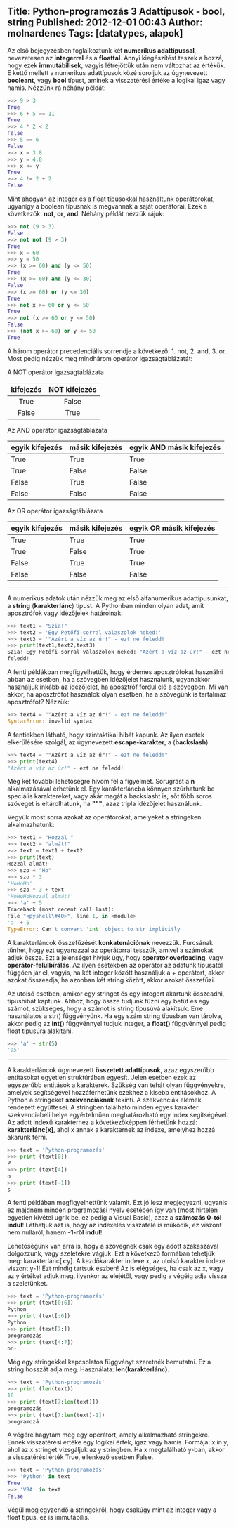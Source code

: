 Title: Python-programozás 3 Adattípusok - bool, string
Published: 2012-12-01 00:43
Author: molnardenes
Tags: [datatypes, alapok]
---

Az első bejegyzésben foglalkoztunk két **numerikus adattípussal**,
nevezetesen az **integerrel** és a **floattal**. Annyi kiegészítést
teszek a hozzá, hogy ezek **immutábilisek**, vagyis létrejöttük után nem
változhat az értékük. E kettő mellett a numerikus adattípusok közé
soroljuk az úgynevezett **booleant**, vagy **bool** típust, aminek a
visszatérési értéke a logikai igaz vagy hamis. Nézzünk rá néhány példát:

```python
>>> 9 > 3
True
>>> 6 + 5 == 11
True
>>> 4 * 2 < 2
False
>>> 5 == 6
False
>>> x = 3.8
>>> y = 4.8
>>> x <= y
True
>>> 4 != 2 + 2
False
```

Mint ahogyan az integer és a float típusokkal használtunk operátorokat,
ugyanígy a boolean típusnak is megvannak a saját operátorai. Ezek a
következők: **not**, **or**, **and**. Néhány példát nézzük rájuk:

```python
>>> not (9 > 3)
False
>>> not not (9 > 3)
True
>>> x = 60
>>> y = 50
>>> (x >= 60) and (y <= 50)
True
>>> (x >= 60) and (y <= 30)
False
>>> (x >= 60) or (y <= 30)
True
>>> not x >= 60 or y <= 50
True
>>> not (x >= 60 or y <= 50)
False
>>> (not x >= 60) or y <= 50
True
```

A három operátor precedenciális sorrendje a következő: 1. not, 2. and,
3. or. Most pedig nézzük meg mindhárom operátor igazságtáblázatát:

A NOT operátor igazságtáblázata

  kifejezés|NOT kifejezés
  :-----------:|:---------------:
  True        | False
  False       | True

Az AND operátor igazságtáblázata

   egyik kifejezés| másik kifejezés|egyik AND másik kifejezés|
  ----------------|----------------|--------------------------|
   True|True|True                    
   True|False|False                   
   False|True   |False                   
   False|False  |False                   

   Az OR operátor igazságtáblázata

  |egyik kifejezés|másik kifejezés|egyik OR másik kifejezés
  |---------------|---------------|------------------------
  |True           |True           |True                    
  |True           |False          |True                    
  |False          |True           |True                    
  |False          |False          |False                   

------------------------------------------------------------------------

A numerikus adatok után nézzük meg az első alfanumerikus adattípusunkat,
a **string** (**karakterlánc**) típust. A Pythonban minden olyan adat,
amit aposztrófok vagy idézőjelek határolnak.

```python
>>> text1 = "Szia!"
>>> text2 = 'Egy Petőfi-sorral válaszolok neked:'
>>> text3 = '"Azért a víz az úr!" - ezt ne feledd!'
>>> print(text1,text2,text3)
Szia! Egy Petőfi-sorral válaszolok neked: "Azért a víz az úr!" - ezt ne
feledd!
```

A fenti példákban megfigyelhettük, hogy érdemes aposztrófokat használni
abban az esetben, ha a szövegben idézőjelet használunk, ugyanakkor
használjuk inkább az idézőjelet, ha aposztróf fordul elő a szövegben. Mi
van akkor, ha aposztrófot használok olyan esetben, ha a szövegünk is
tartalmaz aposztrófot? Nézzük:

```python
>>> text4 = ""Azért a víz az úr!" - ezt ne feledd!"
SyntaxError: invalid syntax
```

A fentiekben látható, hogy szintaktikai hibát kapunk. Az ilyen esetek
elkerülésére szolgál, az úgynevezett **escape-karakter**, a
(**backslash**).

```python
>>> text4 = ""Azért a víz az úr!" - ezt ne feledd!"
>>> print(text4)
"Azért a víz az úr!" - ezt ne feledd!
```

Még két további lehetőségre hívom fel a figyelmet. Sorugrást a **n**
alkalmazásával érhetünk el. Egy karakterláncba könnyen szúrhatunk be
speciális karaktereket, vagy akár magát a backslasht is, sőt több soros
szöveget is eltárolhatunk, ha **"""**, azaz tripla idézőjelet
használunk.

Vegyük most sorra azokat az operátorokat, amelyeket a stringeken
alkalmazhatunk:

```python
>>> text1 = "Hozzál "
>>> text2 = "almát!"
>>> text = text1 + text2
>>> print(text)
Hozzál almát!
>>> szo = "Ho"
>>> szo * 3
'HoHoHo'
>>> szo * 3 + text
'HoHoHoHozzál almát!'
>>> 'a' + 5
Traceback (most recent call last):
File "<pyshell\#40>", line 1, in <module>
'a' + 5
TypeError: Can't convert 'int' object to str implicitly
```

A karakterláncok összefűzését **konkatenációnak** nevezzük. Furcsának
tűnhet, hogy ezt ugyanazzal az operátorral tesszük, amivel a számokat
adjuk össze. Ezt a jelenséget hívjuk úgy, hogy **operator overloading**,
vagy **operátor-felülbírálás**. Az ilyen esetekben az operátor az
adatunk típusától függően jár el, vagyis, ha két integer között
használjuk a + operátort, akkor azokat összeadja, ha azonban két string
között, akkor azokat összefűzi.

Az utolsó esetben, amikor egy stringet és egy integert akartunk
összeadni, típushibát kaptunk. Ahhoz, hogy össze tudjunk fűzni egy betűt
és egy számot, szükséges, hogy a számot is string típusúvá alakítsuk.
Erre használatos a str() függvényünk. Ha egy szám string típusban van
tárolva, akkor pedig az **int()** függvénnyel tudjuk integer, a
**float()** függvénnyel pedig float típusúra alakítani.

```python
>>> 'a' + str(5)
'a5'
```

------------------------------------------------------------------------

A karakterláncok úgynevezett **összetett adattípusok**, azaz egyszerűbb
entitásokat egyetlen struktúrában egyesít. Jelen esetben ezek az
egyszerűbb entitások a karakterek. Szükség van tehát olyan függvényekre,
amelyek segítségével hozzáférhetünk ezekhez a kisebb entitásokhoz. A
Python a stringeket **szekvenciáknak** tekinti. A szekvenciák elemek
rendezett együttesei. A stringben található minden egyes karakter
szekvenciabeli helye egyértelműen meghatározható egy index segítségével.
Az adott indexű karakterhez a következőképpen férhetünk hozzá:
**karakterlánc[x]**, ahol x annak a karakternek az indexe, amelyhez
hozzá akarunk férni.

```python
>>> text = 'Python-programozás'
>>> print (text[0])
P
>>> print (text[4])
o
>>> print (text[-1])
s
```

A fenti példában megfigyelhettünk valamit. Ezt jó lesz megjegyezni,
ugyanis ez majdnem minden programozási nyelv esetében így van (most
hirtelen egyetlen kivétel ugrik be, ez pedig a Visual Basic), azaz a
**számozás 0-tól indul**! Láthatjuk azt is, hogy az indexelés visszafelé
is működik, ez viszont nem nulláról, hanem **-1-ről indul**!

Lehetőségünk van arra is, hogy a szövegnek csak egy adott szakaszával
dolgozzunk, vagy szeletekre vágjuk. Ezt a következő formában tehetjük
meg: karakterlánc[x:y]. A kezdőkarakter indexe x, az utolsó karakter
indexe viszont y-1! Ezt mindig tartsuk észben! Az is elégséges, ha csak
az x, vagy az y értéket adjuk meg, ilyenkor az elejétől, vagy pedig a
végéig adja vissza a szeletünket.

```python
>>> text = 'Python-programozás'
>>> print (text[0:6])
Python
>>> print (text[:6])
Python
>>> print (text[7:])
programozás
>>> print (text[4:7])
on-
```

Még egy stringekkel kapcsolatos függvényt szeretnék bemutatni. Ez a
string hosszát adja meg. Használata: **len(karakterlánc)**.

```python
>>> text = 'Python-programozás'
>>> print (len(text))
18
>>> print (text[7:len(text)])
programozás
>>> print (text[7:len(text)-1])
programozá
```

A végére hagytam még egy operátort, amely alkalmazható stringekre. Ennek
visszatérési értéke egy logikai érték, igaz vagy hamis. Formája: x in y,
ahol az x stringet vizsgáljuk az y stringben. Ha x megtalálható y-ban,
akkor a visszatérési érték True, ellenkező esetben False.

```python
>>> text = 'Python-programozás'
>>> 'Python' in text
True
>>> 'VBA' in text
False
```

Végül megjegyzendő a stringekről, hogy csakúgy mint az integer vagy a
float típus, ez is immutábilis.
